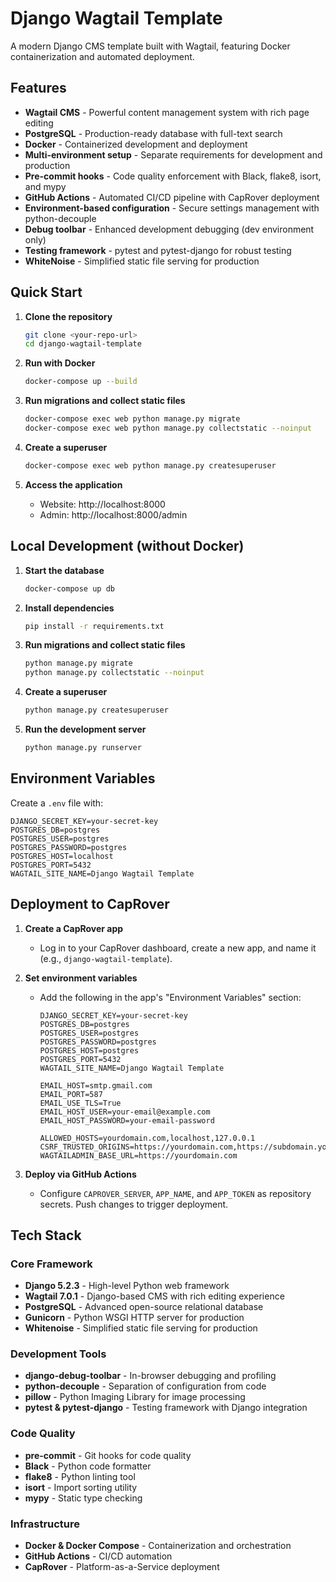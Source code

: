 # Django Wagtail Template

A modern Django CMS template built with Wagtail, featuring Docker containerization and automated deployment.

## Features

- **Wagtail CMS** - Powerful content management system with rich page editing
- **PostgreSQL** - Production-ready database with full-text search
- **Docker** - Containerized development and deployment
- **Multi-environment setup** - Separate requirements for development and production
- **Pre-commit hooks** - Code quality enforcement with Black, flake8, isort, and mypy
- **GitHub Actions** - Automated CI/CD pipeline with CapRover deployment
- **Environment-based configuration** - Secure settings management with python-decouple
- **Debug toolbar** - Enhanced development debugging (dev environment only)
- **Testing framework** - pytest and pytest-django for robust testing
- **WhiteNoise** - Simplified static file serving for production

## Quick Start

1. **Clone the repository**
   ```bash
   git clone <your-repo-url>
   cd django-wagtail-template
   ```

2. **Run with Docker**
   ```bash
   docker-compose up --build
   ```

3. **Run migrations and collect static files**
   ```bash
   docker-compose exec web python manage.py migrate
   docker-compose exec web python manage.py collectstatic --noinput
   ```

4. **Create a superuser**
   ```bash
   docker-compose exec web python manage.py createsuperuser
   ```

5. **Access the application**
   - Website: http://localhost:8000
   - Admin: http://localhost:8000/admin

## Local Development (without Docker)

1. **Start the database**
   ```bash
   docker-compose up db
   ```

2. **Install dependencies**
   ```bash
   pip install -r requirements.txt
   ```

3. **Run migrations and collect static files**
   ```bash
   python manage.py migrate
   python manage.py collectstatic --noinput
   ```

4. **Create a superuser**
   ```bash
   python manage.py createsuperuser
   ```

5. **Run the development server**
   ```bash
   python manage.py runserver
   ```

## Environment Variables

Create a `.env` file with:
```env
DJANGO_SECRET_KEY=your-secret-key
POSTGRES_DB=postgres
POSTGRES_USER=postgres
POSTGRES_PASSWORD=postgres
POSTGRES_HOST=localhost
POSTGRES_PORT=5432
WAGTAIL_SITE_NAME=Django Wagtail Template
```

## Deployment to CapRover

1. **Create a CapRover app**
   - Log in to your CapRover dashboard, create a new app, and name it (e.g., `django-wagtail-template`).

2. **Set environment variables**
   - Add the following in the app's "Environment Variables" section:
      ```env
      DJANGO_SECRET_KEY=your-secret-key
      POSTGRES_DB=postgres
      POSTGRES_USER=postgres
      POSTGRES_PASSWORD=postgres
      POSTGRES_HOST=postgres
      POSTGRES_PORT=5432
      WAGTAIL_SITE_NAME=Django Wagtail Template

      EMAIL_HOST=smtp.gmail.com
      EMAIL_PORT=587
      EMAIL_USE_TLS=True
      EMAIL_HOST_USER=your-email@example.com
      EMAIL_HOST_PASSWORD=your-email-password

      ALLOWED_HOSTS=yourdomain.com,localhost,127.0.0.1
      CSRF_TRUSTED_ORIGINS=https://yourdomain.com,https://subdomain.yourdomain.com
      WAGTAILADMIN_BASE_URL=https://yourdomain.com
      ```

3. **Deploy via GitHub Actions**
   - Configure `CAPROVER_SERVER`, `APP_NAME`, and `APP_TOKEN` as repository secrets. Push changes to trigger deployment.

## Tech Stack

### Core Framework
- **Django 5.2.3** - High-level Python web framework
- **Wagtail 7.0.1** - Django-based CMS with rich editing experience
- **PostgreSQL** - Advanced open-source relational database
- **Gunicorn** - Python WSGI HTTP server for production
- **Whitenoise** - Simplified static file serving for production

### Development Tools
- **django-debug-toolbar** - In-browser debugging and profiling
- **python-decouple** - Separation of configuration from code
- **pillow** - Python Imaging Library for image processing
- **pytest & pytest-django** - Testing framework with Django integration

### Code Quality
- **pre-commit** - Git hooks for code quality
- **Black** - Python code formatter
- **flake8** - Python linting tool
- **isort** - Import sorting utility
- **mypy** - Static type checking

### Infrastructure
- **Docker & Docker Compose** - Containerization and orchestration
- **GitHub Actions** - CI/CD automation
- **CapRover** - Platform-as-a-Service deployment
